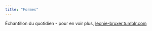 ```yaml
---
title: "Formes"
---
```

<p class="subtitle">
    Échantillon du quotidien - pour en voir plus, <a href="https://leonie-bruxer.tumblr.com">leonie-bruxer.tumblr.com</a>
</p>
